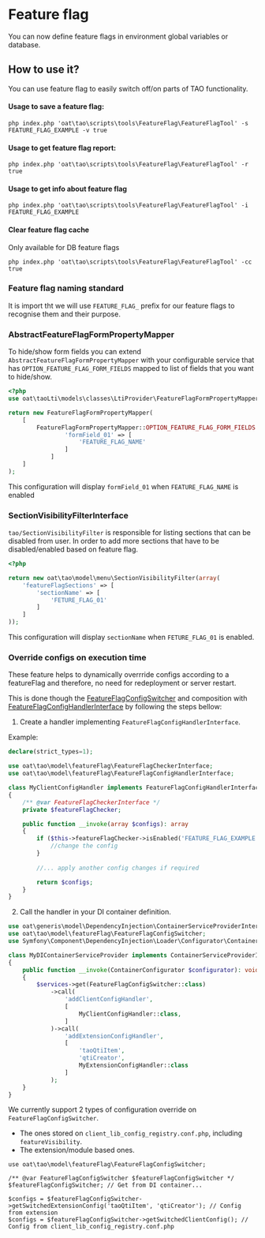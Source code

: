 Feature flag
========

You can now define feature flags in environment global variables or database. 

## How to use it?

You can use feature flag to easily switch off/on parts of TAO functionality.

#### Usage to save a feature flag:

```shell
php index.php 'oat\tao\scripts\tools\FeatureFlag\FeatureFlagTool' -s FEATURE_FLAG_EXAMPLE -v true
```

#### Usage to get feature flag report:

````shell
php index.php 'oat\tao\scripts\tools\FeatureFlag\FeatureFlagTool' -r true
````

#### Usage to get info about feature flag
```shell
php index.php 'oat\tao\scripts\tools\FeatureFlag\FeatureFlagTool' -i FEATURE_FLAG_EXAMPLE
```

#### Clear feature flag cache

Only available for DB feature flags

```shell
php index.php 'oat\tao\scripts\tools\FeatureFlag\FeatureFlagTool' -cc true
```

### Feature flag naming standard

It is import tht we will use `FEATURE_FLAG_` prefix for our feature flags to recognise them and their purpose. 

### AbstractFeatureFlagFormPropertyMapper

To hide/show form fields you can extend `AbstractFeatureFlagFormPropertyMapper` with your configurable service that has
`OPTION_FEATURE_FLAG_FORM_FIELDS` mapped to list of fields that you want to hide/show. 

```php
<?php
use oat\taoLti\models\classes\LtiProvider\FeatureFlagFormPropertyMapper;    

return new FeatureFlagFormPropertyMapper(
    [
        FeatureFlagFormPropertyMapper::OPTION_FEATURE_FLAG_FORM_FIELDS => [
                'formField_01' => [
                    'FEATURE_FLAG_NAME'
                ]
            ]
    ]
);
```

This configuration will display `formField_01` when `FEATURE_FLAG_NAME` is enabled

### SectionVisibilityFilterInterface

`tao/SectionVisibilityFilter` is responsible for listing sections that can be disabled from user. In order to add more 
sections that have to be disabled/enabled based on feature flag. 

```php
<?php

return new oat\tao\model\menu\SectionVisibilityFilter(array(
    'featureFlagSections' => [
        'sectionName' => [
            'FETURE_FLAG_01'
        ]
    ]
));
``` 

This configuration will display `sectionName` when `FETURE_FLAG_01` is enabled.

### Override configs on execution time

These feature helps to dynamically overrride configs according to a featureFlag and therefore, 
no need for redeployment or server restart.

This is done though the [FeatureFlagConfigSwitcher](./FeatureFlagConfigSwitcher.php) 
and composition with [FeatureFlagConfigHandlerInterface](./FeatureFlagConfigHandlerInterface.php) by following the
steps bellow:

1) Create a handler implementing `FeatureFlagConfigHandlerInterface`.

Example:

```php
declare(strict_types=1);

use oat\tao\model\featureFlag\FeatureFlagCheckerInterface;
use oat\tao\model\featureFlag\FeatureFlagConfigHandlerInterface;

class MyClientConfigHandler implements FeatureFlagConfigHandlerInterface
{
    /** @var FeatureFlagCheckerInterface */
    private $featureFlagChecker;

    public function __invoke(array $configs): array
    {
        if ($this->featureFlagChecker->isEnabled('FEATURE_FLAG_EXAMPLE')) {
            //change the config
        }      
        
        //... apply another config changes if required

        return $configs;
    }
}
```

2) Call the handler in your DI container definition.

```php
use oat\generis\model\DependencyInjection\ContainerServiceProviderInterface;
use oat\tao\model\featureFlag\FeatureFlagConfigSwitcher;
use Symfony\Component\DependencyInjection\Loader\Configurator\ContainerConfigurator;

class MyDIContainerServiceProvider implements ContainerServiceProviderInterface
{
    public function __invoke(ContainerConfigurator $configurator): void
    {
        $services->get(FeatureFlagConfigSwitcher::class)
            ->call(
                'addClientConfigHandler',
                [
                    MyClientConfigHandler::class,
                ]
            )->call(
                'addExtensionConfigHandler',
                [
                    'taoQtiItem',
                    'qtiCreator',
                    MyExtensionConfigHandler::class
                ]
            );
    }
}
```

We currently support 2 types of configuration override on `FeatureFlagConfigSwitcher`.

- The ones stored on `client_lib_config_registry.conf.php`, including `featureVisibility`.
- The extension/module based ones. 

```shell
use oat\tao\model\featureFlag\FeatureFlagConfigSwitcher;

/** @var FeatureFlagConfigSwitcher $featureFlagConfigSwitcher */
$featureFlagConfigSwitcher; // Get from DI container...

$configs = $featureFlagConfigSwitcher->getSwitchedExtensionConfig('taoQtiItem', 'qtiCreator'); // Config from extension
$configs = $featureFlagConfigSwitcher->getSwitchedClientConfig(); // Config from client_lib_config_registry.conf.php
```
